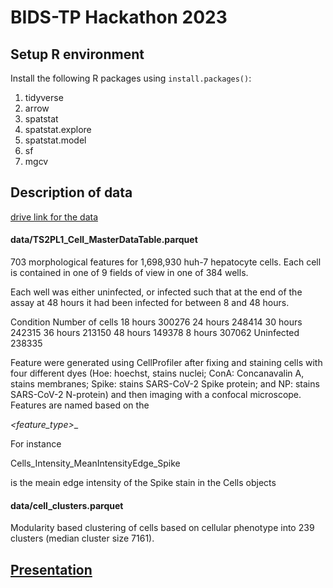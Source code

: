 
# BIDS-TP Hackathon 2023

## Setup R environment

Install the following R packages using `install.packages()`:

   1) tidyverse
   2) arrow
   3) spatstat
   4) spatstat.explore
   5) spatstat.model
   6) sf
   7) mgcv


## Description of data

[drive link for the data](https://drive.google.com/drive/folders/1aC2mSJEQbKR0IL0fUK0ryCAZuuFcMzqU)

#### data/TS2PL1_Cell_MasterDataTable.parquet
703 morphological features for 1,698,930 huh-7 hepatocyte cells. Each
cell is contained in one of 9 fields of view in one of 384 wells.

Each well was either uninfected, or infected such that at the end of
the assay at 48 hours it had been infected for between 8 and 48 hours.

  Condition    Number of cells
  18 hours     300276
  24 hours     248414
  30 hours     242315
  36 hours     213150
  48 hours     149378
  8 hours      307062
  Uninfected   238335

Feature were generated using CellProfiler after fixing and staining cells with four different dyes (Hoe: hoechst, stains nuclei; ConA: Concanavalin A, stains membranes; Spike: stains SARS-CoV-2 Spike protein; and NP: stains SARS-CoV-2 N-protein) and then imaging with a confocal microscope. Features are named based on the

   <object>_<feature_type>_<measurement>_<stain>

For instance

   Cells_Intensity_MeanIntensityEdge_Spike

is the meain edge intensity of the Spike stain in the Cells objects

#### data/cell_clusters.parquet
Modularity based clustering of cells based on cellular phenotype into 239 clusters (median cluster size 7161).

## [Presentation](https://docs.google.com/presentation/d/13AFk_PU0sJTVyYAholWCXv5_Ddb1QnaUtT6MSub3lAs/edit?usp=sharing)
